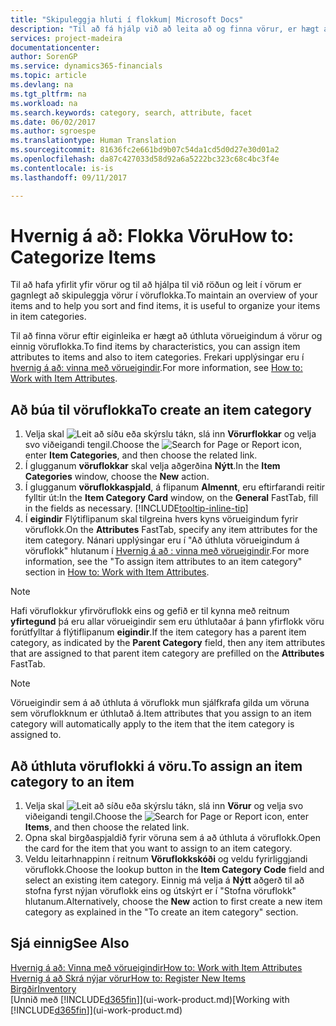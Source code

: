 ```yaml
---
title: "Skipuleggja hluti í flokkum| Microsoft Docs"
description: "Til að fá hjálp við að leita að og finna vörur, er hægt að úthluta eiginleikum vöru og skipuleggja vörur í flokkum."
services: project-madeira
documentationcenter: 
author: SorenGP
ms.service: dynamics365-financials
ms.topic: article
ms.devlang: na
ms.tgt_pltfrm: na
ms.workload: na
ms.search.keywords: category, search, attribute, facet
ms.date: 06/02/2017
ms.author: sgroespe
ms.translationtype: Human Translation
ms.sourcegitcommit: 81636fc2e661bd9b07c54da1cd5d0d27e30d01a2
ms.openlocfilehash: da87c427033d58d92a6a5222bc323c68c4bc3f4e
ms.contentlocale: is-is
ms.lasthandoff: 09/11/2017

---
```

# <a name="how-to-categorize-items"></a><span data-ttu-id="e6a5b-103">Hvernig á að: Flokka Vöru</span><span class="sxs-lookup"><span data-stu-id="e6a5b-103">How to: Categorize Items</span></span>
<span data-ttu-id="e6a5b-104">Til að hafa yfirlit yfir vörur og til að hjálpa til við röðun og leit í vörum er gagnlegt að skipuleggja vörur í vöruflokka.</span><span class="sxs-lookup"><span data-stu-id="e6a5b-104">To maintain an overview of your items and to help you sort and find items, it is useful to organize your items in item categories.</span></span>

<span data-ttu-id="e6a5b-105">Til að finna vörur eftir eiginleika er hægt að úthluta vörueigindum á vörur og einnig vöruflokka.</span><span class="sxs-lookup"><span data-stu-id="e6a5b-105">To find items by characteristics, you can assign item attributes to items and also to item categories.</span></span> <span data-ttu-id="e6a5b-106">Frekari upplýsingar eru í [hvernig á að: vinna með vörueigindir](inventory-how-work-item-attributes.md).</span><span class="sxs-lookup"><span data-stu-id="e6a5b-106">For more information, see [How to: Work with Item Attributes](inventory-how-work-item-attributes.md).</span></span>

## <a name="to-create-an-item-category"></a><span data-ttu-id="e6a5b-107">Að búa til vöruflokka</span><span class="sxs-lookup"><span data-stu-id="e6a5b-107">To create an item category</span></span>
1. <span data-ttu-id="e6a5b-108">Velja skal ![Leit að síðu eða skýrslu](media/ui-search/search_small.png "Leit að síðu eða skýrslu táknið") tákn, slá inn **Vörurflokkar** og velja svo viðeigandi tengil.</span><span class="sxs-lookup"><span data-stu-id="e6a5b-108">Choose the ![Search for Page or Report](media/ui-search/search_small.png "Search for Page or Report icon") icon, enter **Item Categories**, and then choose the related link.</span></span>
2. <span data-ttu-id="e6a5b-109">Í glugganum **vöruflokkar** skal velja aðgerðina **Nýtt**.</span><span class="sxs-lookup"><span data-stu-id="e6a5b-109">In the **Item Categories** window, choose the **New** action.</span></span>
3. <span data-ttu-id="e6a5b-110">Í glugganum **vöruflokkaspjald**, á flipanum **Almennt**, eru eftirfarandi reitir fylltir út:</span><span class="sxs-lookup"><span data-stu-id="e6a5b-110">In the **Item Category Card** window, on the **General** FastTab, fill in the fields as necessary.</span></span> [!INCLUDE[tooltip-inline-tip](includes/tooltip-inline-tip_md.md)]
4. <span data-ttu-id="e6a5b-111">Í **eigindir** Flýtiflipanum skal tilgreina hvers kyns vörueigindum fyrir vöruflokk.</span><span class="sxs-lookup"><span data-stu-id="e6a5b-111">On the **Attributes** FastTab, specify any item attributes for the item category.</span></span> <span data-ttu-id="e6a5b-112">Nánari upplýsingar eru í "Að úthluta vörueigindum á vöruflokk" hlutanum í [Hvernig á að : vinna með vörueigindir](inventory-how-work-item-attributes.md).</span><span class="sxs-lookup"><span data-stu-id="e6a5b-112">For more information, see the "To assign item attributes to an item category" section in [How to: Work with Item Attributes](inventory-how-work-item-attributes.md).</span></span>

> [!NOTE]  
>   <span data-ttu-id="e6a5b-113">Hafi vöruflokkur yfirvöruflokk eins og gefið er til kynna með reitnum **yfirtegund** þá eru allar vörueigindir sem eru úthlutaðar á þann yfirflokk vöru forútfylltar á flýtiflipanum **eigindir**.</span><span class="sxs-lookup"><span data-stu-id="e6a5b-113">If the item category has a parent item category, as indicated by the **Parent Category** field, then any item attributes that are assigned to that parent item category are prefilled on the **Attributes** FastTab.</span></span>

> [!NOTE]  
>   <span data-ttu-id="e6a5b-114">Vörueigindir sem á að úthluta á vöruflokk mun sjálfkrafa gilda um vöruna sem vöruflokknum er úthlutað á.</span><span class="sxs-lookup"><span data-stu-id="e6a5b-114">Item attributes that you assign to an item category will automatically apply to the item that the item category is assigned to.</span></span>

## <a name="to-assign-an-item-category-to-an-item"></a><span data-ttu-id="e6a5b-115">Að úthluta vöruflokki á vöru.</span><span class="sxs-lookup"><span data-stu-id="e6a5b-115">To assign an item category to an item</span></span>
1. <span data-ttu-id="e6a5b-116">Velja skal ![Leit að síðu eða skýrslu](media/ui-search/search_small.png "Leit að síðu eða skýrslu táknið") tákn, slá inn **Vörur** og velja svo viðeigandi tengil.</span><span class="sxs-lookup"><span data-stu-id="e6a5b-116">Choose the ![Search for Page or Report](media/ui-search/search_small.png "Search for Page or Report icon") icon, enter **Items**, and then choose the related link.</span></span>
2. <span data-ttu-id="e6a5b-117">Opna skal birgðaspjaldið fyrir vöruna sem á að úthluta á vöruflokk.</span><span class="sxs-lookup"><span data-stu-id="e6a5b-117">Open the card for the item that you want to assign to an item category.</span></span>
3. <span data-ttu-id="e6a5b-118">Veldu leitarhnappinn í reitnum **Vöruflokkskóði** og veldu fyrirliggjandi vöruflokk.</span><span class="sxs-lookup"><span data-stu-id="e6a5b-118">Choose the lookup button in the **Item Category Code** field and select an existing item category.</span></span> <span data-ttu-id="e6a5b-119">Einnig má velja á **Nýtt** aðgerð til að stofna fyrst nýjan vöruflokk eins og útskýrt er í "Stofna vöruflokk" hlutanum.</span><span class="sxs-lookup"><span data-stu-id="e6a5b-119">Alternatively, choose the **New** action to first create a new item category as explained in the "To create an item category" section.</span></span>

## <a name="see-also"></a><span data-ttu-id="e6a5b-120">Sjá einnig</span><span class="sxs-lookup"><span data-stu-id="e6a5b-120">See Also</span></span>
[<span data-ttu-id="e6a5b-121">Hvernig á að: Vinna með vörueigindir</span><span class="sxs-lookup"><span data-stu-id="e6a5b-121">How to: Work with Item Attributes</span></span>](inventory-how-work-item-attributes.md)  
[<span data-ttu-id="e6a5b-122">Hvernig á að Skrá nýjar vörur</span><span class="sxs-lookup"><span data-stu-id="e6a5b-122">How to: Register New Items</span></span>](inventory-how-register-new-items.md)  
[<span data-ttu-id="e6a5b-123">Birgðir</span><span class="sxs-lookup"><span data-stu-id="e6a5b-123">Inventory</span></span>](inventory-manage-inventory.md)  
<span data-ttu-id="e6a5b-124">[Unnið með [!INCLUDE[d365fin](includes/d365fin_md.md)]](ui-work-product.md)</span><span class="sxs-lookup"><span data-stu-id="e6a5b-124">[Working with [!INCLUDE[d365fin](includes/d365fin_md.md)]](ui-work-product.md)</span></span>

